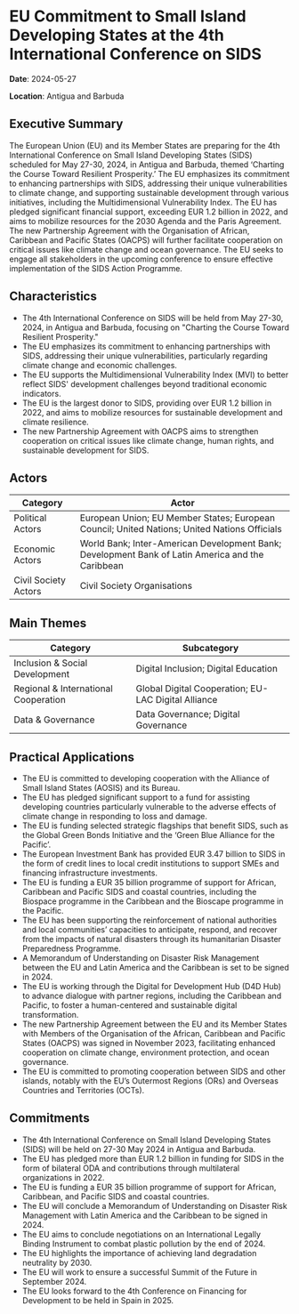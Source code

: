 # EU Commitment to Small Island Developing States at the 4th International Conference on SIDS

**Date**: 2024-05-27

**Location**: Antigua and Barbuda

## Executive Summary

The European Union (EU) and its Member States are preparing for the 4th International Conference on Small Island Developing States (SIDS) scheduled for May 27-30, 2024, in Antigua and Barbuda, themed ‘Charting the Course Toward Resilient Prosperity.’ The EU emphasizes its commitment to enhancing partnerships with SIDS, addressing their unique vulnerabilities to climate change, and supporting sustainable development through various initiatives, including the Multidimensional Vulnerability Index. The EU has pledged significant financial support, exceeding EUR 1.2 billion in 2022, and aims to mobilize resources for the 2030 Agenda and the Paris Agreement. The new Partnership Agreement with the Organisation of African, Caribbean and Pacific States (OACPS) will further facilitate cooperation on critical issues like climate change and ocean governance. The EU seeks to engage all stakeholders in the upcoming conference to ensure effective implementation of the SIDS Action Programme.

## Characteristics

- The 4th International Conference on SIDS will be held from May 27-30, 2024, in Antigua and Barbuda, focusing on "Charting the Course Toward Resilient Prosperity."
- The EU emphasizes its commitment to enhancing partnerships with SIDS, addressing their unique vulnerabilities, particularly regarding climate change and economic challenges.
- The EU supports the Multidimensional Vulnerability Index (MVI) to better reflect SIDS' development challenges beyond traditional economic indicators.
- The EU is the largest donor to SIDS, providing over EUR 1.2 billion in 2022, and aims to mobilize resources for sustainable development and climate resilience.
- The new Partnership Agreement with OACPS aims to strengthen cooperation on critical issues like climate change, human rights, and sustainable development for SIDS.

## Actors

| Category | Actor |
| --- | --- |
| Political Actors | European Union; EU Member States; European Council; United Nations; United Nations Officials |
| Economic Actors | World Bank; Inter-American Development Bank; Development Bank of Latin America and the Caribbean |
| Civil Society Actors | Civil Society Organisations |

## Main Themes

| Category | Subcategory |
| --- | --- |
| Inclusion & Social Development | Digital Inclusion; Digital Education |
| Regional & International Cooperation | Global Digital Cooperation; EU-LAC Digital Alliance |
| Data & Governance | Data Governance; Digital Governance |

## Practical Applications

- The EU is committed to developing cooperation with the Alliance of Small Island States (AOSIS) and its Bureau.
- The EU has pledged significant support to a fund for assisting developing countries particularly vulnerable to the adverse effects of climate change in responding to loss and damage.
- The EU is funding selected strategic flagships that benefit SIDS, such as the Global Green Bonds Initiative and the ‘Green Blue Alliance for the Pacific’.
- The European Investment Bank has provided EUR 3.47 billion to SIDS in the form of credit lines to local credit institutions to support SMEs and financing infrastructure investments.
- The EU is funding a EUR 35 billion programme of support for African, Caribbean and Pacific SIDS and coastal countries, including the Biospace programme in the Caribbean and the Bioscape programme in the Pacific.
- The EU has been supporting the reinforcement of national authorities and local communities’ capacities to anticipate, respond, and recover from the impacts of natural disasters through its humanitarian Disaster Preparedness Programme.
- A Memorandum of Understanding on Disaster Risk Management between the EU and Latin America and the Caribbean is set to be signed in 2024.
- The EU is working through the Digital for Development Hub (D4D Hub) to advance dialogue with partner regions, including the Caribbean and Pacific, to foster a human-centered and sustainable digital transformation.
- The new Partnership Agreement between the EU and its Member States with Members of the Organisation of the African, Caribbean and Pacific States (OACPS) was signed in November 2023, facilitating enhanced cooperation on climate change, environment protection, and ocean governance.
- The EU is committed to promoting cooperation between SIDS and other islands, notably with the EU’s Outermost Regions (ORs) and Overseas Countries and Territories (OCTs).

## Commitments

- The 4th International Conference on Small Island Developing States (SIDS) will be held on 27-30 May 2024 in Antigua and Barbuda.
- The EU has pledged more than EUR 1.2 billion in funding for SIDS in the form of bilateral ODA and contributions through multilateral organizations in 2022.
- The EU is funding a EUR 35 billion programme of support for African, Caribbean, and Pacific SIDS and coastal countries.
- The EU will conclude a Memorandum of Understanding on Disaster Risk Management with Latin America and the Caribbean to be signed in 2024.
- The EU aims to conclude negotiations on an International Legally Binding Instrument to combat plastic pollution by the end of 2024.
- The EU highlights the importance of achieving land degradation neutrality by 2030.
- The EU will work to ensure a successful Summit of the Future in September 2024.
- The EU looks forward to the 4th Conference on Financing for Development to be held in Spain in 2025.
